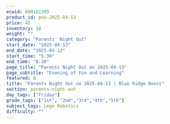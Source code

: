 ```yaml
---
ecwid: 680161305
product_id: pno-2025-04-13
price: 45
inventory: 10
weight: ""
category: "Parents' Night Out"
start_date: "2025-04-13"
end_date: "2025-04-13"
start_time: "5:30"
end_time: "8:30"
page_title: "Parents Night Out on 2025-04-13"
page_subtitle: "Evening of Fun and Learning"
featured: 0
title: "Parents Night Out on 2025-04-13 | Blue Ridge Boost"
section: parents-night-out
day_tags: ["Friday"]
grade_tags: ["1st", "2nd","3rd","4th","5th"]
subject_tags: Lego Robotics
difficulty: ""
---
```


